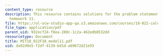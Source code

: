 ```yaml
---
content_type: resource
description: This resource contains solutions for the problem statements related to
  homework 11.
file: https://ol-ocw-studio-app-qa.s3.amazonaws.com/courses/18-022-calculus-of-several-variables-fall-2010/da92d9e5f2df4139bd1da69672d21e93_MIT18_022F10_model11.pdf
file_type: application/pdf
parent_uid: 932ecf24-f8ea-280c-1c2a-462edb8532dd
resourcetype: Document
title: MIT18_022F10_model11.pdf
uid: da92d9e5-f2df-4139-bd1d-a69672d21e93
---
```


